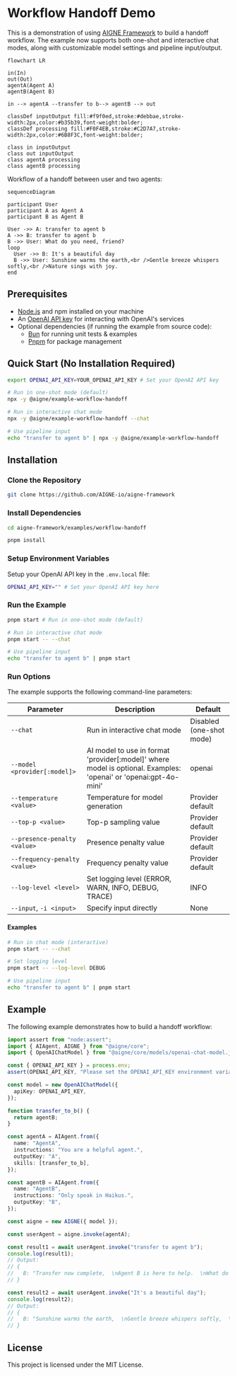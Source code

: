 # Workflow Handoff Demo

This is a demonstration of using [AIGNE Framework](https://github.com/AIGNE-io/aigne-framework) to build a handoff workflow. The example now supports both one-shot and interactive chat modes, along with customizable model settings and pipeline input/output.

```mermaid
flowchart LR

in(In)
out(Out)
agentA(Agent A)
agentB(Agent B)

in --> agentA --transfer to b--> agentB --> out

classDef inputOutput fill:#f9f0ed,stroke:#debbae,stroke-width:2px,color:#b35b39,font-weight:bolder;
classDef processing fill:#F0F4EB,stroke:#C2D7A7,stroke-width:2px,color:#6B8F3C,font-weight:bolder;

class in inputOutput
class out inputOutput
class agentA processing
class agentB processing
```

Workflow of a handoff between user and two agents:


```mermaid
sequenceDiagram

participant User
participant A as Agent A
participant B as Agent B

User ->> A: transfer to agent b
A ->> B: transfer to agent b
B ->> User: What do you need, friend?
loop
  User ->> B: It's a beautiful day
  B ->> User: Sunshine warms the earth,<br />Gentle breeze whispers softly,<br />Nature sings with joy.
end
```

## Prerequisites

- [Node.js](https://nodejs.org) and npm installed on your machine
- An [OpenAI API key](https://platform.openai.com/api-keys) for interacting with OpenAI's services
- Optional dependencies (if running the example from source code):
  - [Bun](https://bun.sh) for running unit tests & examples
  - [Pnpm](https://pnpm.io) for package management

## Quick Start (No Installation Required)

```bash
export OPENAI_API_KEY=YOUR_OPENAI_API_KEY # Set your OpenAI API key

# Run in one-shot mode (default)
npx -y @aigne/example-workflow-handoff

# Run in interactive chat mode
npx -y @aigne/example-workflow-handoff --chat

# Use pipeline input
echo "transfer to agent b" | npx -y @aigne/example-workflow-handoff
```

## Installation

### Clone the Repository

```bash
git clone https://github.com/AIGNE-io/aigne-framework
```

### Install Dependencies

```bash
cd aigne-framework/examples/workflow-handoff

pnpm install
```

### Setup Environment Variables

Setup your OpenAI API key in the `.env.local` file:

```bash
OPENAI_API_KEY="" # Set your OpenAI API key here
```

### Run the Example

```bash
pnpm start # Run in one-shot mode (default)

# Run in interactive chat mode
pnpm start -- --chat

# Use pipeline input
echo "transfer to agent b" | pnpm start
```

### Run Options

The example supports the following command-line parameters:

| Parameter | Description | Default |
|-----------|-------------|---------|
| `--chat` | Run in interactive chat mode | Disabled (one-shot mode) |
| `--model <provider[:model]>` | AI model to use in format 'provider[:model]' where model is optional. Examples: 'openai' or 'openai:gpt-4o-mini' | openai |
| `--temperature <value>` | Temperature for model generation | Provider default |
| `--top-p <value>` | Top-p sampling value | Provider default |
| `--presence-penalty <value>` | Presence penalty value | Provider default |
| `--frequency-penalty <value>` | Frequency penalty value | Provider default |
| `--log-level <level>` | Set logging level (ERROR, WARN, INFO, DEBUG, TRACE) | INFO |
| `--input`, `-i <input>` | Specify input directly | None |

#### Examples

```bash
# Run in chat mode (interactive)
pnpm start -- --chat

# Set logging level
pnpm start -- --log-level DEBUG

# Use pipeline input
echo "transfer to agent b" | pnpm start
```

## Example

The following example demonstrates how to build a handoff workflow:

```typescript
import assert from "node:assert";
import { AIAgent, AIGNE } from "@aigne/core";
import { OpenAIChatModel } from "@aigne/core/models/openai-chat-model.js";

const { OPENAI_API_KEY } = process.env;
assert(OPENAI_API_KEY, "Please set the OPENAI_API_KEY environment variable");

const model = new OpenAIChatModel({
  apiKey: OPENAI_API_KEY,
});

function transfer_to_b() {
  return agentB;
}

const agentA = AIAgent.from({
  name: "AgentA",
  instructions: "You are a helpful agent.",
  outputKey: "A",
  skills: [transfer_to_b],
});

const agentB = AIAgent.from({
  name: "AgentB",
  instructions: "Only speak in Haikus.",
  outputKey: "B",
});

const aigne = new AIGNE({ model });

const userAgent = aigne.invoke(agentA);

const result1 = await userAgent.invoke("transfer to agent b");
console.log(result1);
// Output:
// {
//   B: "Transfer now complete,  \nAgent B is here to help.  \nWhat do you need, friend?",
// }

const result2 = await userAgent.invoke("It's a beautiful day");
console.log(result2);
// Output:
// {
//   B: "Sunshine warms the earth,  \nGentle breeze whispers softly,  \nNature sings with joy.  ",
// }
```

## License

This project is licensed under the MIT License.
